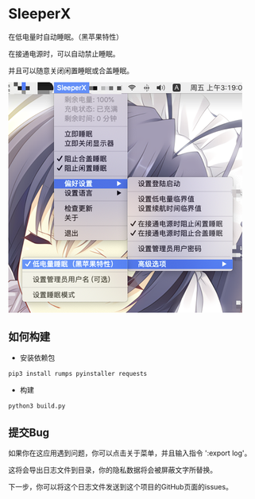 # SleeperX

在低电量时自动睡眠。（黑苹果特性）

在接通电源时，可以自动禁止睡眠。

并且可以随意关闭闲置睡眠或合盖睡眠。

![预览图](doc/thumbnail_cn.png)

## 如何构建

* 安装依赖包

```bash
pip3 install rumps pyinstaller requests
```

* 构建

```bash
python3 build.py
```


## 提交Bug

如果你在这应用遇到问题，你可以点击关于菜单，并且输入指令 ':export log'。

这将会导出日志文件到目录，你的隐私数据将会被屏蔽文字所替换。

下一步，你可以将这个日志文件发送到这个项目的GitHub页面的issues。